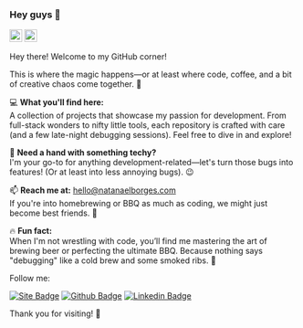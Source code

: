 ### Hey guys 👋


<kbd>[<img title="Português (Brasil)" alt="Português (Brasil)" src="https://cdn.statically.io/gh/hjnilsson/country-flags/master/svg/br.svg" width="22">](./README-pt_BR.md)</kbd>
<kbd>[<img alt="Español" title="Español" src="https://cdn.statically.io/gh/hjnilsson/country-flags/master/svg/es.svg" width="22">](./README.ES.md)</kbd>

Hey there! Welcome to my GitHub corner!

This is where the magic happens—or at least where code, coffee, and a bit of creative chaos come together. 🚀

💻 <strong>What you'll find here:</strong> <br/>
A collection of projects that showcase my passion for development. From full-stack wonders to nifty little tools, each repository is crafted with care (and a few late-night debugging sessions). Feel free to dive in and explore!

💬 <strong>Need a hand with something techy?</strong> <br/>
I'm your go-to for anything development-related—let's turn those bugs into features! (Or at least into less annoying bugs). 😉

📫 <strong>Reach me at:</strong> hello@natanaelborges.com <br/>
If you're into homebrewing or BBQ as much as coding, we might just become best friends. 🍻

🔥 <strong>Fun fact:</strong> <br/> 
When I'm not wrestling with code, you’ll find me mastering the art of brewing beer or perfecting the ultimate BBQ. Because nothing says "debugging" like a cold brew and some smoked ribs. 🥩

Follow me:

[![Site Badge](https://img.shields.io/badge/-Website%2fBlog-red?style=flat-square&logo=website&logoColor=white&link=https://natanaelborges.com/)](https://natanaelborges.com/)
[![Github Badge](https://img.shields.io/badge/-Github-000?style=flat-square&logo=Github&logoColor=white&link=https://github.com/NatanaelBorges)](https://github.com/NatanaelBorges)
[![Linkedin Badge](https://img.shields.io/badge/-LinkedIn-blue?style=flat-square&logo=Linkedin&logoColor=white&link=https://www.linkedin.com/in/natanael-borges/)](https://www.linkedin.com/in/natanael-borges/)

Thank you for visiting! 💙
